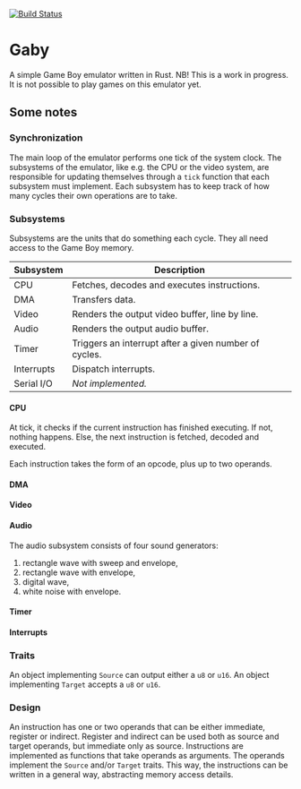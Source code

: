 [![Build Status](https://travis-ci.com/hmarthinsen/gaby.svg?branch=master)](https://travis-ci.com/hmarthinsen/gaby)

# Gaby
A simple Game Boy emulator written in Rust.
NB! This is a work in progress.
It is not possible to play games on this emulator yet.

## Some notes

### Synchronization

The main loop of the emulator performs one tick of the system clock.
The subsystems of the emulator, like e.g. the CPU or the video system, are responsible for updating themselves through a `tick` function that each subsystem must implement.
Each subsystem has to keep track of how many cycles their own operations are to take.

### Subsystems

Subsystems are the units that do something each cycle.
They all need access to the Game Boy memory.

Subsystem | Description
--- | ---
CPU | Fetches, decodes and executes instructions.
DMA | Transfers data.
Video | Renders the output video buffer, line by line.
Audio | Renders the output audio buffer.
Timer | Triggers an interrupt after a given number of cycles.
Interrupts | Dispatch interrupts.
Serial I/O | *Not implemented.*

#### CPU

At tick, it checks if the current instruction has finished executing.
If not, nothing happens.
Else, the next instruction is fetched, decoded and executed.

Each instruction takes the form of an opcode, plus up to two operands.

#### DMA

#### Video

#### Audio

The audio subsystem consists of four sound generators:

1. rectangle wave with sweep and envelope,
2. rectangle wave with envelope,
3. digital wave,
4. white noise with envelope.

#### Timer

#### Interrupts

### Traits

An object implementing `Source` can output either a `u8` or `u16`.
An object implementing `Target` accepts a `u8` or `u16`.

### Design

An instruction has one or two operands that can be either immediate, register or indirect.
Register and indirect can be used both as source and target operands, but immediate only as source.
Instructions are implemented as functions that take operands as arguments.
The operands implement the `Source` and/or `Target` traits.
This way, the instructions can be written in a general way, abstracting memory access details.
